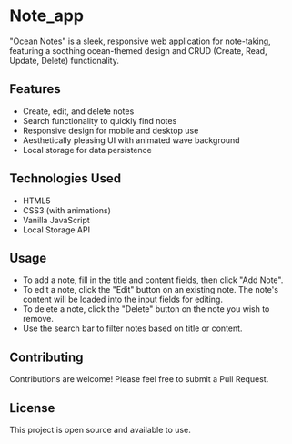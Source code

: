 # Note_app
"Ocean Notes"  is a sleek, responsive web application for note-taking, featuring a soothing ocean-themed design and CRUD (Create, Read, Update, Delete) functionality.

## Features
- Create, edit, and delete notes
- Search functionality to quickly find notes
- Responsive design for mobile and desktop use
- Aesthetically pleasing UI with animated wave background
- Local storage for data persistence

## Technologies Used
- HTML5
- CSS3 (with animations)
- Vanilla JavaScript
- Local Storage API

## Usage

- To add a note, fill in the title and content fields, then click "Add Note".
- To edit a note, click the "Edit" button on an existing note. The note's content will be loaded into the input fields for editing.
- To delete a note, click the "Delete" button on the note you wish to remove.
- Use the search bar to filter notes based on title or content.

## Contributing
Contributions are welcome! Please feel free to submit a Pull Request.

## License
This project is open source and available to use.

